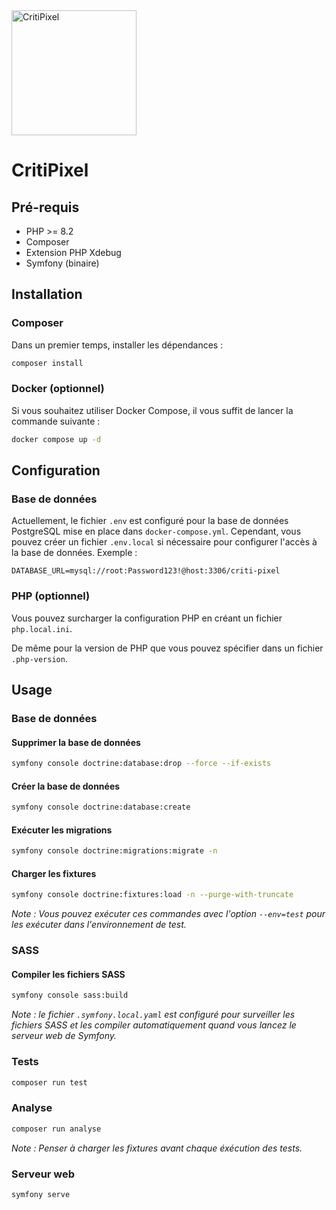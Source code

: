 <img src="assets/images/logo.png" alt="CritiPixel" width="200" />

# CritiPixel

## Pré-requis
* PHP >= 8.2
* Composer
* Extension PHP Xdebug
* Symfony (binaire)

## Installation

### Composer
Dans un premier temps, installer les dépendances :
```bash
composer install
```

### Docker (optionnel)
Si vous souhaitez utiliser Docker Compose, il vous suffit de lancer la commande suivante :
```bash
docker compose up -d
```

## Configuration

### Base de données
Actuellement, le fichier `.env` est configuré pour la base de données PostgreSQL mise en place dans `docker-compose.yml`.
Cependant, vous pouvez créer un fichier `.env.local` si nécessaire pour configurer l'accès à la base de données.
Exemple :
```dotenv
DATABASE_URL=mysql://root:Password123!@host:3306/criti-pixel
```

### PHP (optionnel)
Vous pouvez surcharger la configuration PHP en créant un fichier `php.local.ini`.

De même pour la version de PHP que vous pouvez spécifier dans un fichier `.php-version`.

## Usage

### Base de données

#### Supprimer la base de données
```bash
symfony console doctrine:database:drop --force --if-exists
```

#### Créer la base de données
```bash
symfony console doctrine:database:create
```

#### Exécuter les migrations
```bash
symfony console doctrine:migrations:migrate -n
```

#### Charger les fixtures
```bash
symfony console doctrine:fixtures:load -n --purge-with-truncate
```

*Note : Vous pouvez exécuter ces commandes avec l'option `--env=test` pour les exécuter dans l'environnement de test.*

### SASS

#### Compiler les fichiers SASS
```bash
symfony console sass:build
```
*Note : le fichier `.symfony.local.yaml` est configuré pour surveiller les fichiers SASS et les compiler automatiquement quand vous lancez le serveur web de Symfony.*

### Tests
```bash
composer run test
```
### Analyse
```bash
composer run analyse
```

*Note : Penser à charger les fixtures avant chaque éxécution des tests.*

### Serveur web
```bash
symfony serve
```
